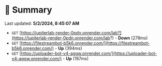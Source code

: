 # 📖 Summary
Last updated: **5/2/2024, 8:45:07 AM**

- `GET` [https://jupiterlab-render-0pdn.onrender.com/lab?](https://jupiterlab-render-0pdn.onrender.com/lab?) - **Down** (278ms)
- `GET` [https://filestreambot-b5k6.onrender.com/](https://filestreambot-b5k6.onrender.com/) - **Up** (394ms)
- `GET` [https://uploader-bot-v4-aggw.onrender.com/](https://uploader-bot-v4-aggw.onrender.com/) - **Up** (187ms)
